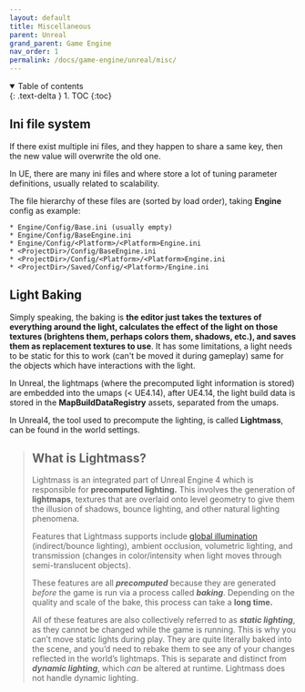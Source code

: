 ```yaml
---
layout: default
title: Miscellaneous
parent: Unreal
grand_parent: Game Engine
nav_order: 1
permalink: /docs/game-engine/unreal/misc/
---
```


<details open markdown="block">
  <summary>
    Table of contents
  </summary>
  {: .text-delta }
1. TOC
{:toc}
</details>

## Ini file system

If there exist multiple ini files, and they happen to share a same key, then the new value will overwrite the old one.

In UE, there are many ini files and where store a lot of tuning parameter definitions, usually related to scalability.

The file hierarchy of these files are (sorted by load order), taking **Engine** config as example:

```text
* Engine/Config/Base.ini (usually empty)
* Engine/Config/BaseEngine.ini
* Engine/Config/<Platform>/<Platform>Engine.ini
* <ProjectDir>/Config/BaseEngine.ini
* <ProjectDir>/Config/<Platform>/<Platform>Engine.ini
* <ProjectDir>/Saved/Config/<Platform>/Engine.ini
```

## Light Baking

Simply speaking, the baking is **the editor just takes the textures of everything around the light, calculates the effect of the light on those textures (brightens them, perhaps colors them, shadows, etc.), and saves them as replacement textures to use**. It has some limitations, a light needs to be static for this to work (can't be moved it during gameplay) same for the objects which have interactions with the light.

In Unreal, the lightmaps (where the precomputed light information is stored) are embedded into the umaps (< UE4.14), after UE4.14, the light build data is stored in the **MapBuildDataRegistry** assets, separated from the umaps.

In Unreal4, the tool used to precompute the lighting, is called **Lightmass**, can be found in the world settings.

> ## What is Lightmass?
>
> Lightmass is an integrated part of Unreal Engine 4 which is responsible for **precomputed lighting.** This involves the generation of **lightmaps**, textures that are overlaid onto level geometry to give them the illusion of shadows, bounce lighting, and other natural lighting phenomena.
>
> Features that Lightmass supports include [global illumination](https://en.wikipedia.org/wiki/Global_illumination) (indirect/bounce lighting), ambient occlusion, volumetric lighting, and transmission (changes in color/intensity when light moves through semi-translucent objects).
>
> These features are all ***precomputed*** because they are generated *before* the game is run via a process called ***baking***. Depending on the quality and scale of the bake, this process can take a **long time.**
>
> All of these features are also collectively referred to as ***static lighting***, as they cannot be changed while the game is running. This is why you can’t move static lights during play. They are quite literally baked into the scene, and you’d need to rebake them to see any of your changes reflected in the world’s lightmaps. This is separate and distinct from ***dynamic lighting***, which *can* be altered at runtime. Lightmass does not handle dynamic lighting.